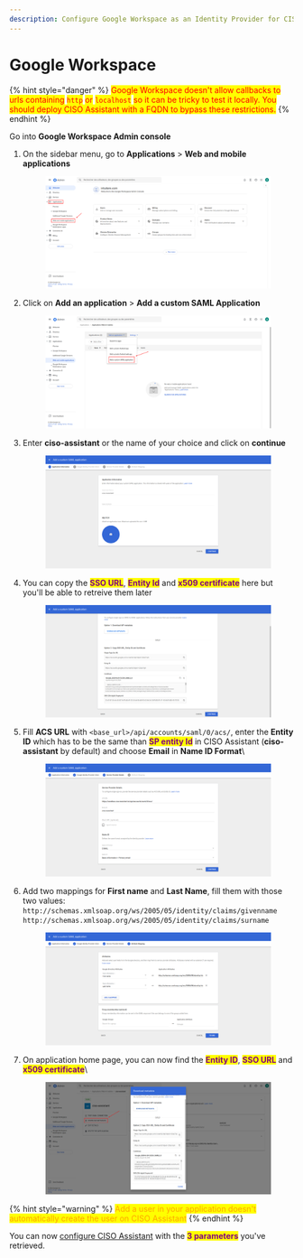```yaml
---
description: Configure Google Workspace as an Identity Provider for CISO Assistant
---
```


# Google Workspace

{% hint style="danger" %}
<mark style="color:red;">Google Workspace doesn't allow callbacks to urls containing</mark> <mark style="color:red;"></mark><mark style="color:red;">`http`</mark> <mark style="color:red;"></mark><mark style="color:red;">or</mark> <mark style="color:red;"></mark><mark style="color:red;">`localhost`</mark> <mark style="color:red;"></mark><mark style="color:red;">so it can be tricky to test it locally. You should deploy CISO Assistant with a FQDN to bypass these restrictions.</mark>
{% endhint %}

Go into **Google Workspace Admin console**

1.  On the sidebar menu, go to **Applications** > **Web and mobile applications**

    <figure><img src="../../.gitbook/assets/image (19).png" alt=""><figcaption></figcaption></figure>
2.  Click on **Add an application** > **Add a custom SAML Application**

    <figure><img src="../../.gitbook/assets/image (20).png" alt=""><figcaption></figcaption></figure>
3.  Enter **ciso-assistant** or the name of your choice and click on **continue**

    <figure><img src="../../.gitbook/assets/image (23).png" alt=""><figcaption></figcaption></figure>
4.  You can copy the <mark style="color:purple;">**SSO URL**</mark>, <mark style="color:purple;">**Entity Id**</mark> and <mark style="color:purple;">**x509 certificate**</mark> here but you'll be able to retreive them later

    <figure><img src="../../.gitbook/assets/image (24).png" alt=""><figcaption></figcaption></figure>
5.  Fill **ACS URL** with `<base_url>/api/accounts/saml/0/acs/`, enter the **Entity ID** which has to be the same than <mark style="color:purple;">**SP entity Id**</mark> in CISO Assistant (**ciso-assistant** by default) and choose **Email** in **Name ID Format**\


    <figure><img src="../../.gitbook/assets/image (25).png" alt=""><figcaption></figcaption></figure>
6.  Add two mappings for **First name** and **Last Name**, fill them with those two values: `http://schemas.xmlsoap.org/ws/2005/05/identity/claims/givenname`\
    `http://schemas.xmlsoap.org/ws/2005/05/identity/claims/surname`

    <figure><img src="../../.gitbook/assets/image (26).png" alt=""><figcaption></figcaption></figure>
7.  On application home page, you can now find the <mark style="color:purple;">**Entity ID**</mark>, <mark style="color:purple;">**SSO URL**</mark> and <mark style="color:purple;">**x509 certificate**</mark>\


    <figure><img src="../../.gitbook/assets/image (27).png" alt=""><figcaption></figcaption></figure>

{% hint style="warning" %}
<mark style="color:orange;">Add a user in your application doesn't automatically create the user on CISO Assistant</mark>
{% endhint %}

You can now [configure CISO Assistant](https://intuitem.gitbook.io/ciso-assistant/features-highlights/sso#configure-ciso-assistant-with-saml) with the <mark style="color:purple;">**3 parameters**</mark> you've retrieved.
